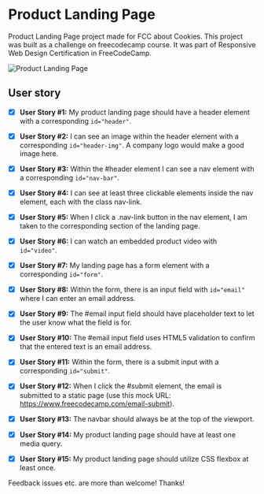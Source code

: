 # Product Landing Page 

Product Landing Page project made for FCC about Cookies.
This project was built as a challenge on freecodecamp course. It was part of Responsive Web Design Certification in FreeCodeCamp.

![Product Landing Page](https://res.cloudinary.com/drpcjt13x/image/upload/v1603025599/Proyectos/Product%20Landing%20Page%20Cookies/Product_Landing_Page_-_Cookies_ksabfz.png "Product Landing Page")

## User story

- [x] **User Story #1:** My product landing page should have a header element with a corresponding `id="header"`. 

- [x] **User Story #2:** I can see an image within the header element with a corresponding `id="header-img"`. A company logo would make a good image here. 

- [x] **User Story #3:** Within the #header element I can see a nav element with a corresponding `id="nav-bar"`.

- [x] **User Story #4:** I can see at least three clickable elements inside the nav element, each with the class nav-link.

- [x] **User Story #5:** When I click a .nav-link button in the nav element, I am taken to the corresponding section of the landing page.
 
- [x] **User Story #6:** I can watch an embedded product video with `id="video"`.

- [x] **User Story #7:** My landing page has a form element with a corresponding `id="form"`.

- [x] **User Story #8:** Within the form, there is an input field with `id="email"` where I can enter an email address.

- [x] **User Story #9:** The #email input field should have placeholder text to let the user know what the field is for.

- [x] **User Story #10:** The #email input field uses HTML5 validation to confirm that the entered text is an email address.

- [x] **User Story #11:** Within the form, there is a submit input with a corresponding `id="submit"`.

- [x] **User Story #12:** When I click the #submit element, the email is submitted to a static page (use this mock URL: https://www.freecodecamp.com/email-submit).

- [x] **User Story #13:** The navbar should always be at the top of the viewport.

- [x] **User Story #14:** My product landing page should have at least one media query.

- [x] **User Story #15:** My product landing page should utilize CSS flexbox at least once.


Feedback issues etc. are more than welcome! Thanks!


